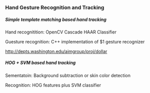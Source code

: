 ### Hand Gesture Recognition and Tracking

##### Simple template matching based hand tracking
Hand recognitition: OpenCV Cascade HAAR Classifier

Guesture recognition: C++ implementation of $1 gesture recognizer

http://depts.washington.edu/aimgroup/proj/dollar

##### HOG + SVM based hand tracking
Sementatoin: Background subtraction or skin color detection

Recognition: HOG features plus SVM classifier

  
